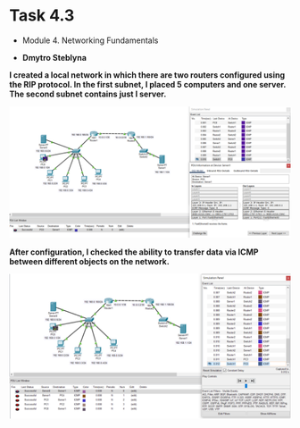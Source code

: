 # Task 4.3
- Module 4. Networking Fundamentals

- **Dmytro Steblyna**

**I created a local network in which there are two routers configured using the RIP protocol. In the first subnet, I placed 5 computers and one server. The second subnet contains just I server.**

<p><img src="screenshots/1.png" width="900"/></p>

**After configuration, I checked the ability to transfer data via ICMP between different objects on the network.**

<p><img src="screenshots/2.png" width="900"/></p>
